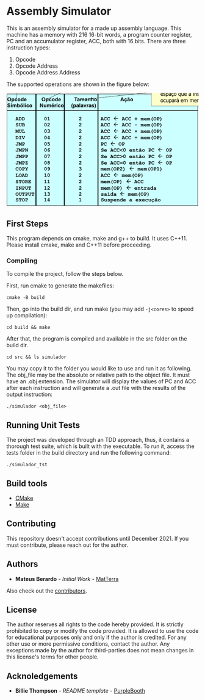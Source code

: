# Assembly Simulator

This is an assembly simulator for a made up assembly language. This machine has a memory with 216 16-bit words, a program counter register, PC and an accumulator register, ACC, both with 16 bits. There are three instruction types:

 1. Opcode
 2. Opcode Address
 3. Opcode Address Address

The supported operations are shown in the figure below:

![instructions](rsc/instructions.png)

## First Steps

This program depends on cmake, make and g++ to build. It uses C++11. Please install cmake, make and C++11 before proceeding.

### Compiling

To compile the project, follow the steps below.

First, run cmake to generate the makefiles:
```
cmake -B build
```

Then, go into the build dir, and run make (you may add `-j<cores>` to speed up compilation):
```
cd build && make
```

After that, the program is compiled and available in the src folder on the build dir.
```
cd src && ls simulador
```

You may copy it to the folder you would like to use and run it as following. The obj_file may be the absolute or relative path to the object file. It must have an .obj extension. The simulator will display the values of PC and ACC after each instruction and will generate a .out file with the results of the output instruction:
```
./simulador <obj_file>
```

## Running Unit Tests

The project was developed through an TDD approach, thus, it contains a thorough test suite, which is built with the executable. To run it, access the tests folder in the build directory and run the following command:

```
./simulador_tst
```

## Build tools

* [CMake](https://cmake.org/)
* [Make](https://www.gnu.org/software/make/)

## Contributing

This repository doesn't accept contributions until December 2021. If you must contribute, please reach out for the author.

## Authors

* **Mateus Berardo** - *Initial Work* - [MatTerra](https://github.com/MatTerra)

Also check out the [contributors](graphs/contributors).

## License

The author reserves all rights to the code hereby provided. It is strictly prohibited to copy or modify the code provided. It is allowed to use the code for educational purposes only and only if the author is credited. For any other use or more permissive conditions, contact the author. Any exceptions made by the author for third-parties does not mean changes in this license's terms for other people.

## Acknoledgements

* **Billie Thompson** - *README template* - [PurpleBooth](https://github.com/PurpleBooth)

